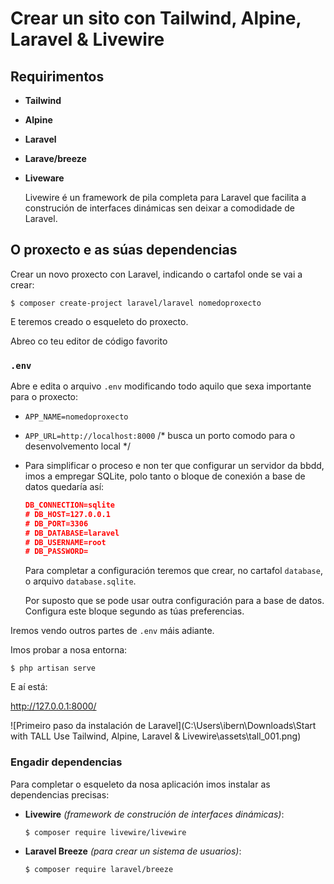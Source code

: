 # Crear un sito con Tailwind, Alpine, Laravel & Livewire



## Requirimentos

- **Tailwind**
- **Alpine**
- **Laravel**
- **Larave/breeze**

- **Liveware**

  Livewire é un framework de pila completa para Laravel que facilita a construción de interfaces dinámicas sen deixar a comodidade de Laravel.

## O proxecto e as súas dependencias

Crear un novo proxecto con Laravel, indicando o cartafol onde se vai a crear:

``$ composer create-project laravel/laravel nomedoproxecto``

E teremos creado o esqueleto do proxecto.

Abreo co teu editor de código favorito

### `.env`

Abre e edita o arquivo `.env` modificando todo aquilo que sexa importante para o proxecto:

- ``APP_NAME=nomedoproxecto``

- ``APP_URL=http://localhost:8000`` /* busca un porto comodo para o desenvolvemento local */

- Para simplificar o proceso e non ter que configurar un servidor da bbdd, imos a empregar SQLite, polo tanto o bloque de conexión a base de datos quedaría así:

  ```json
  DB_CONNECTION=sqlite
  # DB_HOST=127.0.0.1
  # DB_PORT=3306
  # DB_DATABASE=laravel
  # DB_USERNAME=root
  # DB_PASSWORD=
  ```

  Para completar a configuración teremos que crear, no cartafol ``database``, o arquivo ``database.sqlite``.

  Por suposto que se pode usar outra configuración para a base de datos. Configura este bloque segundo as túas preferencias.

Iremos vendo outros partes de `.env` máis adiante.

Imos probar a nosa entorna:

``$ php artisan serve``

E aí está:

http://127.0.0.1:8000/

![Primeiro paso da instalación de Laravel](C:\Users\ibern\Downloads\Start with TALL Use Tailwind, Alpine, Laravel & Livewire\assets\tall_001.png)

### Engadir dependencias

Para completar o esqueleto da nosa aplicación imos instalar as dependencias precisas:

- **Livewire** *(framework de construción de interfaces dinámicas)*: 

  ``$ composer require livewire/livewire``

- **Laravel Breeze** *(para crear un sistema de usuarios)*: 

  ``$ composer require laravel/breeze``
